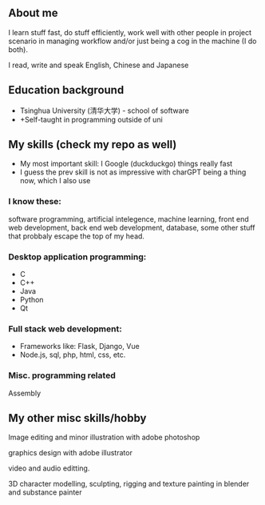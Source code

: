 <!---
here's a comment so I dont forget
--->

## About me
I learn stuff fast, do stuff efficiently, work well with other people in project scenario in managing workflow and/or just being a cog in the machine (I do both).

I read, write and speak English, Chinese and Japanese


## Education background
- Tsinghua University (清华大学) - school of software
-  +Self-taught in programming outside of uni


<!---I was a self-tuaght at basically everything from programming and adobe software suite until I had the mis-fortune of being enrolled in Tsinghua University（清华大学）, one of the most brutal, back-breaking educational institution that is the equivalent of MIT of China, I went through their software engineering program undergraduate that basically equates to "you now 'officially' know software engineering" despite the idiotic nature of tertiary education in this day and age, in which I learn basically nothing outside of what I already know through online resources.
**TL;DR, I'm a self-learner that has the standard quality control stamp of the top 10 university in the world.**
--->


## My skills (check my repo as well)
- My most important skill: I Google (duckduckgo) things really fast
- I guess the prev skill is not as impressive with charGPT being a thing now, which I also use

### I know these:
software programming, artificial intelegence, machine learning, front end web development, back end web development, database, some other stuff that probbaly escape the top of my head.

### Desktop application programming:
- C
- C++
- Java
- Python
- Qt


### Full stack web development:
- Frameworks like: Flask, Django, Vue
- Node.js, sql, php, html, css, etc.

<!---
Angular, React
--->

### Misc. programming related
Assembly

## My other misc skills/hobby
Image editing and minor illustration with adobe photoshop

graphics design with adobe illustrator

video and audio editting.

3D character modelling, sculpting, rigging and texture painting in blender and substance painter
